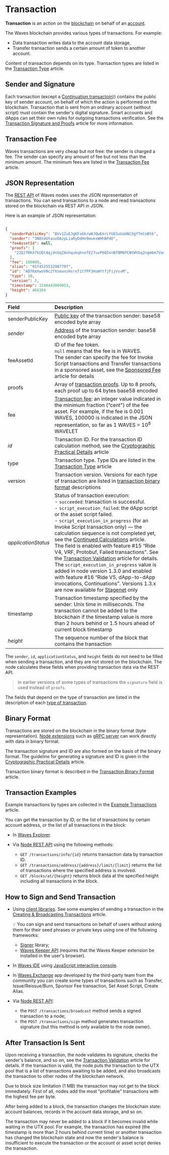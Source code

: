 # Transaction

**Transaction** is an action on the [blockchain](/en/blockchain/blockchain/) on behalf of an [account](/en/blockchain/account/). 

The Waves blockchain provides various types of transactions. For example:

* Data transaction writes data to the account data storage,
* Transfer transaction sends a certain amount of token to another account.

Content of transaction depends on its type. Transaction types are listed in the [Transaction Type](/en/blockchain/transaction-type/) article.

## Sender and Signature

Each transaction (except a [Continuation transactoin](/en/blockchain/transaction-type/continuation-transaction))) contains the public key of sender account, on behalf of which the action is performed on the blockchain. Transaction that is sent from an ordinary account (without script) must contain the sender's digital signature. Smart accounts and dApps can set their own rules for outgoing transactions verification. See the [Transaction Signature and Proofs](/en/blockchain/transaction/transaction-proof) article for more information.

## Transaction Fee

Waves transactions are very cheap but not free: the sender is charged a fee. The sender can specify any amount of fee but not less than the minimum amount. The minimum fees are listed in the [Transaction Fee](/en/blockchain/transaction/transaction-fee) article.

## JSON Representation

The [REST API](/en/waves-node/node-api/) of Waves nodes uses the JSON representation of transactions. You can send transactions to a node and read transactions stored on the blockchain via REST API in JSON.

Here is an example of JSON representation:

```json

{
  "senderPublicKey": "BVv1ZuE3gKFa6krwWJQwEmrLYUESuUabNCXgYTmCoBt6",
  "sender": "3N8S4UtauvDAzpLiaRyDdHn9muexWHhBP4D",
  "feeAssetId": null,
  "proofs": [
    "22QJfRKX7kUQt4qjdnUqZAnhqukqhnofE27uvP8Q5xnBf8M6PCNtWVGq2ngm6m7Voe7duys59D1yU9jhKrmdXDCe"
  ],
  "fee": 100000,
  "alias": "91f452553298770f",
  "id": "AD7KmXwoVNc2fXsmaxsHsrnT1tfPF3HsWYtfjFijVsvM",
  "type": 10,
  "version": 2,
  "timestamp": 1548443069053,
  "height": 466104
}
```

| Field | Description |
| :--- | :--- |
| senderPublicKey | [Public key](/en/blockchain/account/#account-public-and-private-keys) of the transaction sender: base58 encoded byte array |
| *sender* | [Address](/en/blockchain/account/address) of the transaction sender: base58 encoded byte array |
| feeAssetId | ID of the fee token.<br>`null` means that the fee is in WAVES.<br>The sender can specify the fee for Invoke Script transactions and Transfer transactions in a sponsored asset, see the [Sponsored Fee](/en/blockchain/waves-protocol/sponsored-fee) article for details |
| proofs | Array of [transaction proofs](/en/blockchain/transaction/transaction-proof). Up to 8 proofs, each proof up to 64 bytes base58 encoded |
| fee | [Transaction fee](/en/blockchain/transaction/transaction-fee): an integer value indicated in the minimum fraction (“cent”) of the fee asset. For example, if the fee is 0.001 WAVES, 100000 is indicated in the JSON representation, so far as 1 WAVES = 10<sup>8</sup> WAVELET |
| *id* | Transaction ID. For the transaction ID calculation method, see the [Cryptographic Practical Details](/en/blockchain/waves-protocol/cryptographic-practical-details#calculating-transaction-id) article |
| type | Transaction type. Type IDs are listed in the [Transaction Type](/en/blockchain/transaction-type/) article |
| version | Transaction version. Versions for each type of transaction are listed in [transaction binary format](/en/blockchain/binary-format/transaction-binary-format) descriptions |
| *applicationStatus* | Status of transaction execution:<br>- `succeeded`: transaction is successful.<br>- `script_execution_failed`: the dApp script or the asset script failed.<br>- `script_execution_in_progress` (for an Invoke Script transaction only) — the calculation sequence is not completed yet, see the [Continued Calculations](/en/ride/advanced/continuation) article.<br>The field is enabled with feature #15 “Ride V4, VRF, Protobuf, Failed transactions”. See the [Transaction Validation](/en/blockchain/transaction/transaction-validation) article for details.<br>The `script_execution_in_progress` value is added in node version 1.3.0 and enabled with feature #16 “Ride V5, dApp-to-dApp invocations, Continuations”. Versions 1.3.x are now available for [Stagenet](/en/blockchain/blockchain-network/) only |
| timestamp | Transaction timestamp specified by the sender: Unix time in milliseconds. The transaction cannot be added to the blockchain if the timestamp value is more than 2 hours behind or 1.5 hours ahead of current block timestamp |
| *height* | The sequence number of the block that contains the transaction |

The `sender`, `id`, `applicationStatus`, and `height` fields do not need to be filled when sending a transaction, and they are not stored on the blockchain. The node calculates these fields when providing transaction data via the REST API.

> In earlier versions of some types of transactions the `signature` field is used instead of `proofs`.

The fields that depend on the type of transaction are listed in the description of each [type of transaction](/en/blockchain/transaction-type/).

## Binary Format

Transactions are stored on the blockchain in the binary format (byte representation). [Node extensions](/en/waves-node/extensions/) such as [gRPC server](/en/waves-node/extensions/grpc-server/) can work directly with data in binary format.

The transaction signature and ID are also formed on the basis of the binary format. The guideline for generating a signature and ID is given in the [Cryptographic Practical Details](/en/blockchain/waves-protocol/cryptographic-practical-details#signing) article.

Transaction binary format is described in the [Transaction Binary Format](/en/blockchain/binary-format/transaction-binary-format/) article.

## Transaction Examples

Example transactions by types are collected in the [Example Transactions](/en/waves-node/node-api/example-transactions) article.

You can get the transaction by ID, or the list of transactions by certain account address, or the list of all transactions in the block:

* In [Waves Explorer](https://wavesexplorer.com/).
* Via [Node REST API](/en/waves-node/node-api/) using the following methods:

   * `GET /transactions/info/{id}` returns transaction data by transaction ID.
   * `GET /transactions/address/{address}/limit/{limit}` returns the list of transactions where the specified address is involved.
   * `GET /blocks/at/{height}` returns block data at the specified height including all transactions in the block.

## How to Sign and Send Transaction

* Using [client libraries](/en/building-apps/waves-api-and-sdk/client-libraries/). See some examples of sending a transaction in the [Creating & Broadcasting Transactions](/en/building-apps/how-to/basic/transaction) article.

   :bulb: You can sign and send transactions on behalf of users without asking them for their seed phrases or private keys using one of the following frameworks:
   
   * [Signer](/en/building-apps/waves-api-and-sdk/client-libraries/signer) library;
   * [Waves Keeper API](/en/ecosystem/waves-keeper/waves-keeper-api) (requires that the Waves Keeper extension be installed in the user's browser).

* In [Waves IDE](https://waves-ide.com/) using [JavaScript interactive console](/en/building-apps/smart-contracts/tools/waves-ide#javascript-interactive-console).
* In [Waves.Exchange](https://waves.exchange/) app developed by the third-party team from the community you can create some types of transactions such as Transfer, Issue/Reissue/Burn, Sponsor Fee transaction, Set Asset Script, Create Alias.
* Via [Node REST API](/en/waves-node/node-api/):

   * the `POST /transactions/broadcast` method sends a signed transaction to a node;
   * the `POST /transactions/sign` method generates transaction signature (but this method is only available to the node owner).

## After Transaction Is Sent<a id="utx-pool"></a>

Upon receiving a transaction, the node validates its signature, checks the sender's balance, and so on, see the [Transaction Validation](/en/blockchain/transaction/transaction-validation) article for details. If the transaction is valid, the node puts the transaction to the UTX pool that is a list of transactions awaiting to be added, and also broadcasts the transaction to other nodes of the blockchain network.

Due to block size limitation (1 MB) the transaction may not get to the block immediately. First of all, nodes add the most “profitable” transactions with the highest fee per byte.

After being added to a block, the transaction changes the blockchain state: account balances, records in the account data storage, and so on.

The transaction may never be added to a block if it becomes invalid while waiting in the UTX pool. For example, the transaction has expired (the timestamp is more than 2 hours behind current time) or another transaction has changed the blockchain state and now the sender's balance is insufficient to execute the transaction or the account or asset script denies the transaction.
